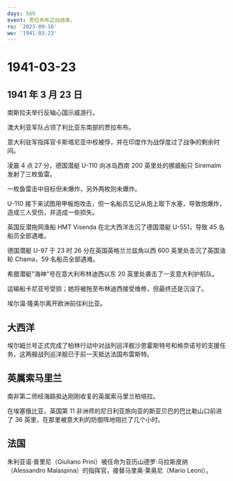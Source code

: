 ```yaml
---
days: 569
event: 贾拉布布之战结束。
ru: '2023-09-16'
ww: '1941-03-23'
---
```


# 1941-03-23

## 1941 年 3 月 23 日

南斯拉夫举行反轴心国示威游行。

澳大利亚军队占领了利比亚东南部的贾拉布布。

意大利驻军指挥官卡斯塔尼亚中校被俘，并在印度作为战俘度过了战争的剩余时间。

凌晨 4 点 27 分，德国潜艇 U-110 向冰岛西南 200 英里处的挪威船只 Siremalm
发射了三枚鱼雷。

一枚鱼雷击中目标但未爆炸，另外两枚则未爆炸。

U-110
接下来试图用甲板炮攻击，但一名船员忘记从炮上取下水塞，导致炮爆炸，造成三人受伤，并造成一些损失。

英国反潜拖网渔船 HMT Visenda 在北大西洋击沉了德国潜艇 U-551，导致 45
名船员全部遇难。

德国潜艇 U-97 于 23 时 26 分在英国英格兰兰兹角以西 600
英里处击沉了英国油轮 Chama，59 名船员全部遇难。

希腊潜艇"海神"号在意大利布林迪西以东 20 英里处袭击了一支意大利护航队。

运输船卡尼亚号受损；她将被拖至布林迪西接受维修，但最终还是沉没了。

埃尔温·隆美尔离开欧洲前往利比亚。

## 大西洋

埃尔姆兰号正式完成了柏林行动中对战列巡洋舰沙恩霍斯特号和格奈诺号的支援任务，这两艘战列巡洋舰已于前一天抵达法国布雷斯特。

## 英属索马里兰

南非第二师经海路抵达刚刚收复的英属索马里兰柏培拉。

在埃塞俄比亚，英国第 11
非洲师的尼日利亚旅向亚的斯亚贝巴的巴比勒山口前进了 36
英里，在那里被意大利的防御阵地阻拦了几个小时。

## 法国

朱利亚诺·普里尼（Giuliano
Prini）被任命为亚历山德罗·马拉斯皮纳（Alessandro
Malaspina）的指挥官，接替马里奥·莱奥尼（Mario Leoni）。